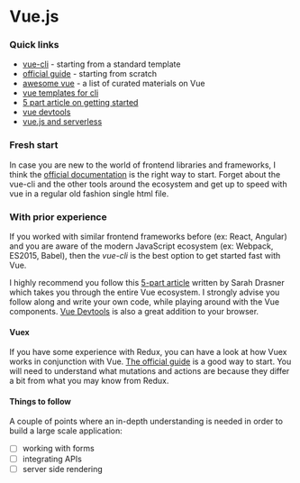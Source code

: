 # Vue.js

### Quick links
* [vue-cli](https://github.com/vuejs/vue-cli) - starting from a standard template
* [official guide](https://vuejs.org/v2/guide/) - starting from scratch
* [awesome vue](https://github.com/vuejs/awesome-vue) - a list of curated materials on Vue
* [vue templates for cli](https://github.com/vuejs-templates)
* [5 part article on getting started](https://css-tricks.com/guides/vue/)
* [vue devtools](https://github.com/vuejs/vue-devtools)
* [vue.js and serverless](https://css-tricks.com/creating-vue-js-serverless-checkout-part-one/)

### Fresh start
In case you are new to the world of frontend libraries and frameworks, I think the [official documentation](https://vuejs.org/v2/guide/) is the right way to start. Forget about the vue-cli and the other tools around the ecosystem and get up to speed with vue in a regular old fashion single html file.

### With prior experience
If you worked with similar frontend frameworks before (ex: React, Angular) and you are aware of the modern JavaScript ecosystem (ex: Webpack, ES2015, Babel), then the *vue-cli* is the best option to get started fast with Vue.

I highly recommend you follow this [5-part article](https://css-tricks.com/guides/vue/) written by Sarah Drasner which takes you through the entire Vue ecosystem. I strongly advise you follow along and write your own code, while playing around with the Vue components. [Vue Devtools](https://github.com/vuejs/vue-devtools) is also a great addition to your browser.

#### Vuex
If you have some experience with Redux, you can have a look at how Vuex works in conjunction with Vue. [The official guide](https://vuex.vuejs.org/en/) is a good way to start. You will need to understand what mutations and actions are because they differ a bit from what you may know from Redux.

#### Things to follow
A couple of points where an in-depth understanding is needed in order to build a large scale application:
* [ ] working with forms
* [ ] integrating APIs
* [ ] server side rendering
